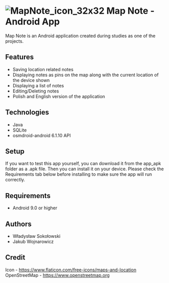 # ![MapNote_icon_32x32](https://user-images.githubusercontent.com/72974897/164985991-9cbc9882-b92e-440e-89d9-5a67caf62bec.png) Map Note - Android App  
Map Note is an Android application created during studies as one of the projects. 
## Features
+ Saving location related notes
+ Displaying notes as pins on the map along with the current location of the device shown 
+ Displaying a list of notes
+ Editing/Deleting notes
+ Polish and English version of the application
## Technologies
+ Java 
+ SQLite
+ osmdroid-android 6.1.10 API
## Setup
If you want to test this app yourself, you can download it from the app_apk folder as a .apk file. Then you can install it on your device. Please check the Requirements tab below before installing to make sure the app will run correctly.
## Requirements
+ Android 9.0 or higher
## Authors
+ Władysław Sokołowski
+ Jakub Wojnarowicz
## Credit
Icon - https://www.flaticon.com/free-icons/maps-and-location
OpenStreetMap - https://www.openstreetmap.org
